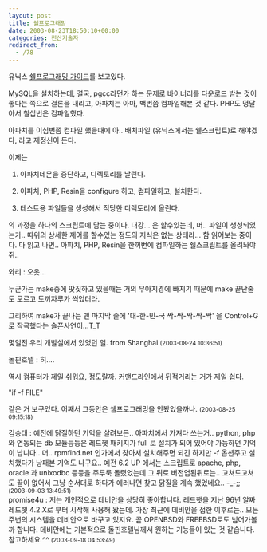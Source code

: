 ```yaml
---
layout: post
title: 쉘프로그래밍
date: 2003-08-23T18:50:10+00:00
categories: 전산기술자
redirect_from:
  - /78
---
```


유닉스 <a href="http://doc.kldp.org/HOWTO//html/Adv-Bash-Scr-HOWTO/index.html">쉘프로그래밍 가이드</a>를 보고있다.

MySQL을 설치하는데, 결국, pgcc라던가 하는 문제로 바이너리를 다운로드 받는 것이 좋다는 쪽으로 결론을 내리고, 아파치는 아마, 백번쯤 컴파일해본 것 같다. PHP도 덩달아서 칠십번은 컴파일했다.

아파치를 이십번쯤 컴파일 했을때에 아.. 배치파일 (유닉스에서는 쉘스크립트)로 해야겠다, 라고 제정신이 든다.

이제는

1. 아파치데몬을 중단하고, 디렉토리를 날린다.

2. 아파치, PHP, Resin을 configure 하고, 컴파일하고, 설치한다.

3. 테스트용 파일들을 생성해서 적당한 디렉토리에 올린다.

의 과정을 하나의 스크립트에 담는 중이다. 대강... 은 할수있는데, 머.. 파일이 생성되었는가.. 따위의 상세한 제어를 할수있는 정도의 지식은 없는 상태라... 함 읽어보는 중이다. 다 읽고 나면.. 아파치, PHP, Resin을 한꺼번에 컴파일하는 쉘스크립트를 올려놔야쥐..
<div id=comments>
<div class=comment>
<!--- cmt:171 --->
<!--- mail: --->
<!--- parent:0 --->
와리 : 
오옷...

누군가는 make중에 땃짓하고 있을때는 
거의 무아지경에 빠지기 때문에 make 끝난줄도 모르고 
도끼자루가 썩었더라.

그리하여 make가 끝나는 맨 마지막 줄에 
'대-한-민-국 짝-짝-짝-짝-짝' 을 Control+G로 작곡했다는 
슬픈사연이...T_T


몇일전 우리 개발실에서 있었던 일. 
from Shanghai
 <small>(2003-08-24 10:36:51)</small>
</div>
<div class=comment>
<!--- cmt:172 --->
<!--- mail: --->
<!--- parent:0 --->
돌핀호텔 : 
히....

역시 컴퓨터가 제일 쉬워요, 정도랄까.
커맨드라인에서 뒤적거리는 거가 제일 쉽다.

"if -f FILE"

같은 거 보구있다. 어째서 그동안은 쉘프로그래밍을 안봤었을까나.
 <small>(2003-08-25 09:15:18)</small>
</div>
<div class=comment>
<!--- cmt:173 --->
<!--- mail: --->
<!--- parent:0 --->
김승대 : 
예전에 닭질하던 기억을 살려보믄.. 아파치에서 가져다 쓰는거.. python, php 와 연동되는 db 모듈등등은 레드헷 패키지가 full 로 설치가 되어 있어야 가능하던 기억이 납니다.. 머.. rpmfind.net 인가에서 찾아서 설치해주면 되긴 하지만 -f 옵션주고 설치했다가 낭패본 기억도 나구요.. 예전 6.2 UP 에서는 스크립트로 apache, php, oracle 과 unixodbc 등등을 주루룩 돌렸었는데 그 뒤로 버전업된뒤로는.. 고쳐도고쳐도 끝이 없어서 그냥 순서대로 하다가 에러나면 찾고 닭질을 계속 했었네요.. -_-;;
 <small>(2003-09-03 13:49:51)</small>
</div>
<div class=comment>
<!--- cmt:174 --->
<!--- mail: --->
<!--- parent:0 --->
promise4u : 
저는 개인적으로 데비안을 상당히 좋아합니다. 
레드햇을 지난 96년 알짜레드햇 4.2.X로 부터 시작해 사용해 왔는데. 
가장 최근에 데비안을 접한 이후로는.. 모든 주변의 시스템을 데비안으로 바꾸고 있지요. 
곧 OPENBSD와 FREEBSD로도 넘어가볼까 합니다. 
데비안에는 기본적으로 돌핀호텔님께서 원하는 기능들이 있는 것 같습니다. 참고하세요 ^^
 <small>(2003-09-18 04:53:49)</small>
</div>
</div>
